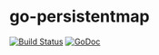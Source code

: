 # go-persistentmap
[![Build Status](https://travis-ci.org/aleasoluciones/go-persistentmap.svg?branch=master)](https://travis-ci.org/aleasoluciones/go-persistentmap)
[![GoDoc](https://godoc.org/github.com/aleasoluciones/go-persistentmap?status.png)](http://godoc.org/github.com/aleasoluciones/go-persistentmap)
